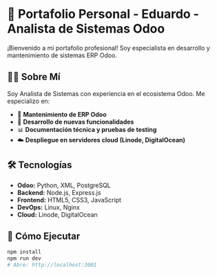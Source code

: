 # 🚀 Portafolio Personal - Eduardo - Analista de Sistemas Odoo

¡Bienvenido a mi portafolio profesional! Soy especialista en desarrollo y mantenimiento de sistemas ERP Odoo.

## 👨‍💻 Sobre Mí

Soy Analista de Sistemas con experiencia en el ecosistema Odoo. Me especializo en:

- 🔧 **Mantenimiento de ERP Odoo**
- 🚀 **Desarrollo de nuevas funcionalidades** 
- 📊 **Documentación técnica y pruebas de testing**
- ☁️ **Despliegue en servidores cloud (Linode, DigitalOcean)**

## 🛠️ Tecnologías

- **Odoo:** Python, XML, PostgreSQL
- **Backend:** Node.js, Express.js
- **Frontend:** HTML5, CSS3, JavaScript
- **DevOps:** Linux, Nginx
- **Cloud:** Linode, DigitalOcean

## 🚀 Cómo Ejecutar

```bash
npm install
npm run dev
# Abre: http://localhost:3001